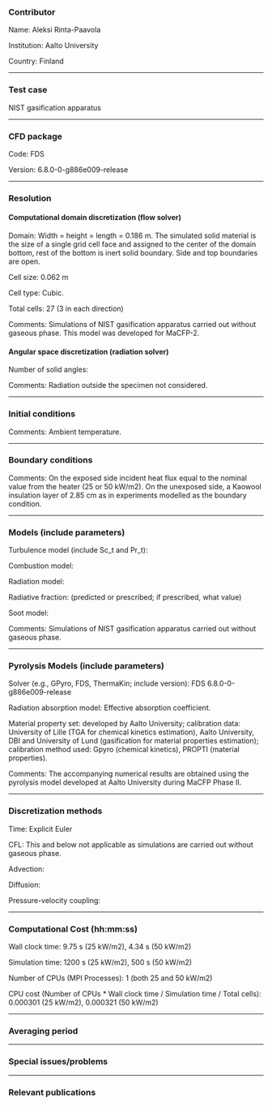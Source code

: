 
### Contributor
Name: Aleksi Rinta-Paavola

Institution: Aalto University

Country: Finland

------------------

### Test case

NIST gasification apparatus

------------------

### CFD package
Code: FDS

Version: 6.8.0-0-g886e009-release

------------------

### Resolution

#### Computational domain discretization (flow solver)
Domain: Width = height = length = 0.186 m. The simulated solid material is the size of a single grid cell face and assigned to the center of the domain bottom, rest of the bottom is inert solid boundary. Side and top boundaries are open.

Cell size: 0.062 m

Cell type: Cubic.

Total cells: 27 (3 in each direction)

Comments: Simulations of NIST gasification apparatus carried out without gaseous phase. This model was developed for MaCFP-2.

#### Angular space discretization (radiation solver)
Number of solid angles:

Comments: Radiation outside the specimen not considered.

------------------

### Initial conditions
Comments: Ambient temperature.

------------------

### Boundary conditions
Comments: On the exposed side incident heat flux equal to the nominal value from the heater (25 or 50 kW/m2). On the unexposed side, a Kaowool insulation layer of 2.85 cm as in experiments modelled as the boundary condition.

------------------

### Models (include parameters)
Turbulence model (include Sc_t and Pr_t):

Combustion model:

Radiation model:

Radiative fraction: (predicted or prescribed; if prescribed, what value)

Soot model:

Comments: Simulations of NIST gasification apparatus carried out without gaseous phase.

------------------

### Pyrolysis Models (include parameters)
Solver (e.g., GPyro, FDS, ThermaKin; include version): FDS 6.8.0-0-g886e009-release

Radiation absorption model: Effective absorption coefficient.

Material property set: developed by Aalto University; calibration data: University of Lille (TGA for chemical kinetics estimation), Aalto University, DBI and University of Lund (gasification for material properties estimation); calibration method used: Gpyro (chemical kinetics), PROPTI (material properties).


Comments: The accompanying numerical results are obtained using the pyrolysis model developed at Aalto University during MaCFP Phase II.

------------------

### Discretization methods
Time: Explicit Euler

CFL: This and below not applicable as simulations are carried out without gaseous phase.

Advection:

Diffusion:

Pressure-velocity coupling:

------------------

### Computational Cost (hh:mm:ss)
Wall clock time: 9.75 s (25 kW/m2), 4.34 s (50 kW/m2)

Simulation time: 1200 s (25 kW/m2), 500 s (50 kW/m2)

Number of CPUs (MPI Processes): 1 (both 25 and 50 kW/m2)

CPU cost (Number of CPUs * Wall clock time / Simulation time / Total cells): 0.000301 (25 kW/m2), 0.000321 (50 kW/m2)

------------------

### Averaging period

------------------

### Special issues/problems

------------------

### Relevant publications

